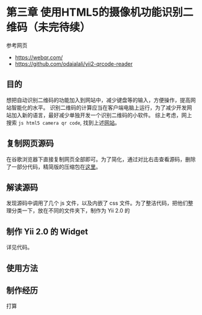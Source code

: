 # 第三章 使用HTML5的摄像机功能识别二维码（未完待续）

参考网页
+ https://webqr.com/
+ https://github.com/odaialali/yii2-qrcode-reader


## 目的

想把自动识别二维码的功能加入到网站中，减少键盘等的输入，方便操作，提高网站智能化的水平。
识别二维码的计算应当在客户端电脑上运行，为了减少开发网站加入新的语言，最好减少单独开发一个识别二维码的小软件。
综上考虑，网上搜索 `js html5 camera qr code`, 找到上述[网站](https://webqr.com/)。

## 复制网页源码

在谷歌浏览器下直接复制网页全部即可。为了简化，通过对比右击查看源码，删除了一部分代码，精简版的压缩包在[这里](http://download.csdn.net/detail/bubifengyun/9492632)。

## 解读源码

发现源码中调用了几个 js 文件，以及内嵌了 css 文件。为了整洁代码，把他们整理分类一下，放在不同的文件夹下，制作为 Yii 2.0 的

## 制作 Yii 2.0 的  Widget

详见代码。

## 使用方法

## 制作经历

打算